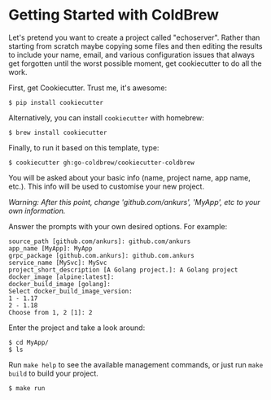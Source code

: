 # Getting Started with ColdBrew

Let's pretend you want to create a project called "echoserver". Rather than starting from scratch maybe copying some files and then editing the results to include your name, email, and various configuration issues that always get forgotten until the worst possible moment, get cookiecutter to do all the work.

First, get Cookiecutter. Trust me, it's awesome:

```text
$ pip install cookiecutter
```

Alternatively, you can install `cookiecutter` with homebrew:

```text
$ brew install cookiecutter
```

Finally, to run it based on this template, type:

```text
$ cookiecutter gh:go-coldbrew/cookiecutter-coldbrew
```

You will be asked about your basic info \(name, project name, app name, etc.\). This info will be used to customise your new project.

_Warning: After this point, change 'github.com/ankurs', 'MyApp', etc to your own information._

Answer the prompts with your own desired options. For example:

```text
source_path [github.com/ankurs]: github.com/ankurs
app_name [MyApp]: MyApp
grpc_package [github.com.ankurs]: github.com.ankurs
service_name [MySvc]: MySvc
project_short_description [A Golang project.]: A Golang project
docker_image [alpine:latest]:
docker_build_image [golang]:
Select docker_build_image_version:
1 - 1.17
2 - 1.18
Choose from 1, 2 [1]: 2
```

Enter the project and take a look around:

```text
$ cd MyApp/
$ ls
```

Run `make help` to see the available management commands, or just run `make build` to build your project.

```text
$ make run
```
